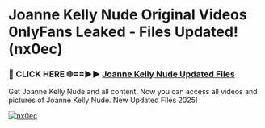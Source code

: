 # Joanne Kelly Nude Original Videos 0nlyFans Leaked - Files Updated! (nx0ec)

<h3>🔴 CLICK HERE 🌐==►► <a href="https://tinyurl.com/5h6xmrr3" rel="nofollow">Joanne Kelly Nude Updated Files</a></h3>

Get Joanne Kelly Nude and all content. Now you can access all videos and pictures of Joanne Kelly Nude. New Updated Files 2025!

[![nx0ec](https://i.imgur.com/KVD873Z.gif)](https://tinyurl.com/5h6xmrr3)
